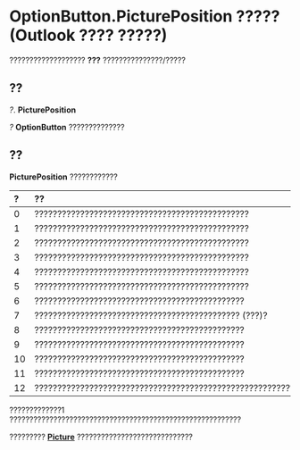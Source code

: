 
# OptionButton.PicturePosition ????? (Outlook ???? ?????)

??????????????????? **???** ???????????????/?????


## ??

 _?_. **PicturePosition**

 _?_ **OptionButton** ??????????????


## ??

 **PicturePosition** ????????????



|**?**|**??**|
|:-----|:-----|
|0|???????????????????????????????????????????????|
|1|???????????????????????????????????????????????|
|2|???????????????????????????????????????????????|
|3|???????????????????????????????????????????????|
|4|???????????????????????????????????????????????|
|5|???????????????????????????????????????????????|
|6|??????????????????????????????????????????????|
|7|????????????????????????????????????????????? (???)?|
|8|??????????????????????????????????????????????|
|9|??????????????????????????????????????????????|
|10|??????????????????????????????????????????????|
|11|??????????????????????????????????????????????|
|12|?????????????????????????????????????????????????????????????????|
?????????????1 ??????????????????????????????????????????????????????????

????????? **[Picture](7592d268-506b-0d8b-1224-8069d2ab3a74.md)** ?????????????????????????????

